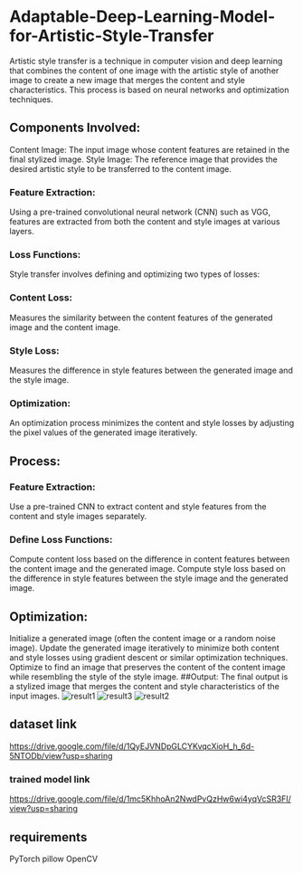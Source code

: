 # Adaptable-Deep-Learning-Model-for-Artistic-Style-Transfer

Artistic style transfer is a technique in computer vision and deep learning that combines the content of one image with the artistic style of another image to create a new image that merges the content and style characteristics. This process is based on neural networks and optimization techniques.

## Components Involved:
Content Image: The input image whose content features are retained in the final stylized image.
Style Image: The reference image that provides the desired artistic style to be transferred to the content image.
### Feature Extraction: 
Using a pre-trained convolutional neural network (CNN) such as VGG, features are extracted from both the content and style images at various layers.
### Loss Functions: 
Style transfer involves defining and optimizing two types of losses:
### Content Loss:
Measures the similarity between the content features of the generated image and the content image.
### Style Loss:
Measures the difference in style features between the generated image and the style image.
### Optimization: 
An optimization process minimizes the content and style losses by adjusting the pixel values of the generated image iteratively.
## Process:
### Feature Extraction:
Use a pre-trained CNN to extract content and style features from the content and style images separately.
### Define Loss Functions:
Compute content loss based on the difference in content features between the content image and the generated image.
Compute style loss based on the difference in style features between the style image and the generated image.
## Optimization:
Initialize a generated image (often the content image or a random noise image).
Update the generated image iteratively to minimize both content and style losses using gradient descent or similar optimization techniques.
Optimize to find an image that preserves the content of the content image while resembling the style of the style image.
##Output:
The final output is a stylized image that merges the content and style characteristics of the input images.
![result1](https://github.com/Ashishgirigoswami/Adaptable-Deep-Learning-Model-for-Artistic-Style-Transfer/assets/43043428/4b71f532-29e6-4104-b553-8d73f9d1a200)
![result3](https://github.com/Ashishgirigoswami/Adaptable-Deep-Learning-Model-for-Artistic-Style-Transfer/assets/43043428/0b28251b-008c-4f08-94ac-76215c26ef90)
![result2](https://github.com/Ashishgirigoswami/Adaptable-Deep-Learning-Model-for-Artistic-Style-Transfer/assets/43043428/998ea65b-9386-44b9-9d52-f432af06e77d)


## dataset link 
https://drive.google.com/file/d/1QyEJVNDpGLCYKvqcXioH_h_6d-5NTODb/view?usp=sharing
### trained model link
https://drive.google.com/file/d/1mc5KhhoAn2NwdPvQzHw6wi4yqVcSR3FI/view?usp=sharing
## requirements
PyTorch
pillow
OpenCV

